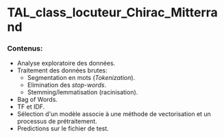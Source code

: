 # TAL_class_locuteur_Chirac_Mitterrand
### Contenus:
* Analyse exploratoire des données.
* Traitement des données brutes:
    * Segmentation en mots (*Tokenization*).
    * Elimination des *stop-words*.
    * Stemming/lemmatisation (racinisation).
* Bag of Words.
* TF et IDF.
* Sélection d'un modèle associe à une méthode de vectorisation et un processus de prétraitement.
* Predictions sur le fichier de test.
